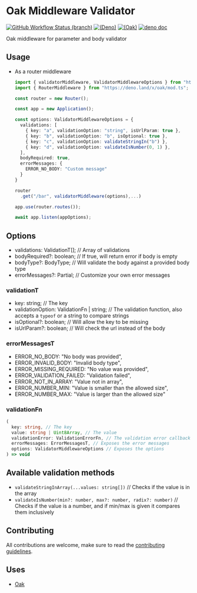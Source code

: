 # Oak Middleware Validator

[![GitHub Workflow Status (branch)](https://img.shields.io/github/workflow/status/halvardssm/oak-middleware-validator/CI/master?style=flat-square&logo=github)](https://github.com/halvardssm/oak-middleware-validator/actions?query=branch%3Amaster+workflow%3ACI)
[![(Deno)](https://img.shields.io/badge/deno-v1.2.0-green.svg?style=flat-square&logo=deno)](https://deno.land)
[![(Oak)](https://img.shields.io/badge/oak-v6.0.1-orange.svg?style=flat-square&logo=deno)](https://github.com/oakserver/oak)
[![deno doc](https://img.shields.io/badge/deno-doc-blue.svg?style=flat-square&logo=deno)](https://doc.deno.land/https/raw.githubusercontent.com/halvardssm/oak-middleware-validator/master/mod.ts)

Oak middleware for parameter and body validator

## Usage

* As a router middleware

  ```ts
  import { validatorMiddleware, ValidatorMiddlewareOptions } from "https://raw.githubusercontent.com/halvardssm/oak-middleware-validator/master/mod.ts"
  import { RouterMiddleware } from "https://deno.land/x/oak/mod.ts";
  
  const router = new Router();
  
  const app = new Application();

  const options: ValidatorMiddlewareOptions = {
    validations: [
      { key: "a", validationOption: "string", isUrlParam: true },
      { key: "b", validationOption: "b", isOptional: true },
      { key: "c", validationOption: validateStringIn("b") },
      { key: "d", validationOption: validateIsNumber(0, 1) },
    ],
    bodyRequired: true,
    errorMessages: {
      ERROR_NO_BODY: "Custom message"
    }
  }
  
  router
    .get("/bar", validatorMiddleware(options),...)
  
  app.use(router.routes());
  
  await app.listen(appOptions);
  ```

## Options

* validations: ValidationT[]; // Array of validations
* bodyRequired?: boolean; // If true, will return error if body is empty
* bodyType?: BodyType; // Will validate the body against a provided body type
* errorMessages?: Partial<ErrorMessagesT>; // Customize your own error messages

### validationT

* key: string; // The key
* validationOption: ValidationFn | string; // The validation function, also accepts a `typeof` or a string to compare strings
* isOptional?: boolean; // Will allow the key to be missing
* isUrlParam?: boolean; // Will check the url instead of the body

### errorMessagesT

* ERROR_NO_BODY: "No body was provided",
* ERROR_INVALID_BODY: "Invalid body type",
* ERROR_MISSING_REQUIRED: "No value was provided",
* ERROR_VALIDATION_FAILED: "Validation failed",
* ERROR_NOT_IN_ARRAY: "Value not in array",
* ERROR_NUMBER_MIN: "Value is smaller than the allowed size",
* ERROR_NUMBER_MAX: "Value is larger than the allowed size"

### validationFn

``` ts
(
  key: string, // The key
  value: string | Uint8Array, // The value
  validationError: ValidationErrorFn, // The validation error callback
  errorMessages: ErrorMessagesT, // Exposes the error messages
  options: ValidatorMiddlewareOptions // Exposes the options
) => void
```

## Available validation methods

* `validateStringInArray(...values: string[])` // Checks if the value is in the array
* `validateIsNumber(min?: number, max?: number, radix?: number)` // Checks if the value is a number, and if min/max is given it compares them inclusively

## Contributing

All contributions are welcome, make sure to read the [contributing guidelines](./.github/CONTRIBUTING.md).

## Uses

* [Oak](https://deno.land/x/oak/)
